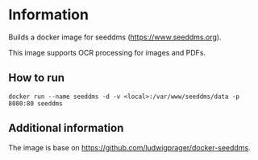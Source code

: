 # Information

Builds a docker image for seeddms (https://www.seeddms.org).

This image supports OCR processing for images and PDFs.

## How to run

`docker run --name seeddms -d -v <local>:/var/www/seeddms/data -p 8080:80 seeddms`

## Additional information

The image is base on https://github.com/ludwigprager/docker-seeddms.


